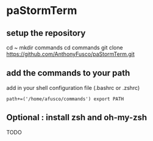 # paStormTerm

## setup the repository

cd ~
mkdir commands
cd commands
git clone https://github.com/AnthonyFusco/paStormTerm.git


## add the commands to your path

add in your shell configuration file (.bashrc or .zshrc)

`
path+=('/home/afusco/commands')
export PATH
`

## Optional : install zsh and oh-my-zsh

TODO 